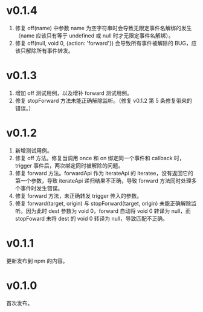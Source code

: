 # v0.1.4

1.  修复 off(name) 中参数 name 为空字符串时会导致无限定事件名解绑的发生（name 应该只有等于 undefined 或 null 时才无限定事件名解绑）。
2.  修复 off(null, void 0, {action: 'forward'}) 会导致所有事件被解除的 BUG，应该只解除所有事件转发。

# v0.1.3

1.  增加 off 测试用例，以及增补 forward 测试用例。
2.  修复 stopForward 方法未能正确解除监听。（修复 v0.1.2 第 5 条修复带来的错误。）

# v0.1.2

1.  新增测试用例。
2.  修复 off 方法。修复当调用 once 和 on 绑定同一个事件和 callback 时，trigger 事件后，两次绑定同时被解除的问题。
3.  修复 forward 方法。forwardApi 作为 iterateApi 的 iteratee，没有返回它的第一个参数，导致 iterateApi 递归结果不正确，导致 forward 方法同时处理多个事件时发生错误。
4.  修复 forward 方法，未正确转发 trigger 传入的参数。
5.  修复 forward(target, origin) 与 stopForward(target, origin) 未能正确解除监听。因为此时 dest 参数为 void 0，forward 自动将 void 0 转译为 null，而 stopFoward 未将 dest 的 void 0 转译为 null，导致匹配不正确。

# v0.1.1

更新发布到 npm 的内容。

# v0.1.0

首次发布。
